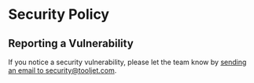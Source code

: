 # Security Policy

## Reporting a Vulnerability

If you notice a security vulnerability, please let the team know by [sending an email to security@tooljet.com](mailto:support@qodex.ai).
